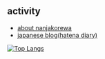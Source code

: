 ## activity
- [about nanjakorewa](https://nanjakorewa.github.io/MyPortfolio/)
- [japanese blog(hatena diary)](https://paper.hatenadiary.jp/)

[![Top Langs](https://github-readme-stats.vercel.app/api/top-langs/?username=nanjakorewa&layout=compact&langs_count=8&count_private=true)](https://github.com/nanjakorewa/github-readme-stats)

